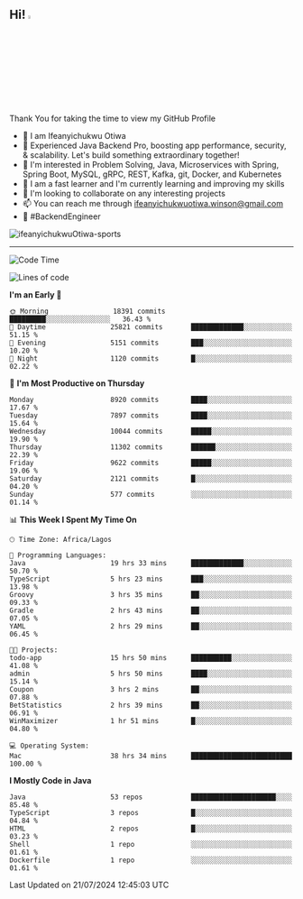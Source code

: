 <!-- BLOG-POST-LIST:START --><!-- BLOG-POST-LIST:END -->

## Hi! <img src="https://media.giphy.com/media/hvRJCLFzcasrR4ia7z/giphy.gif" width="4%"> 

Thank You for taking the time to view my GitHub Profile

- 👋 I am Ifeanyichukwu Otiwa
- 🚀 Experienced Java Backend Pro, boosting app performance, security, & scalability. Let's build something extraordinary together!
- 👀 I'm interested in Problem Solving, Java, Microservices with Spring, Spring Boot, MySQL, gRPC, REST, Kafka, git, Docker, and Kubernetes
- 🌱 I am a fast learner and I'm currently learning and improving my skills
- 💞️ I'm looking to collaborate on any interesting projects
- 📫 You can reach me through ifeanyichukwuotiwa.winson@gmail.com
- 🚀 #BackendEngineer

<p align="left" marginTop="10px"> <img src="https://komarev.com/ghpvc/?username=ifeanyichukwuOtiwa-sports&label=Profile%20views&color=0e75b6&style=for-the-badge" alt="ifeanyichukwuOtiwa-sports" /> </p>

***

<!--START_SECTION:waka-->
![Code Time](http://img.shields.io/badge/Code%20Time-2%2C665%20hrs%2047%20mins-blue)

![Lines of code](https://img.shields.io/badge/From%20Hello%20World%20I%27ve%20Written-12.4%20million%20lines%20of%20code-blue)

**I'm an Early 🐤** 

```text
🌞 Morning                18391 commits       █████████░░░░░░░░░░░░░░░░   36.43 % 
🌆 Daytime                25821 commits       █████████████░░░░░░░░░░░░   51.15 % 
🌃 Evening                5151 commits        ███░░░░░░░░░░░░░░░░░░░░░░   10.20 % 
🌙 Night                  1120 commits        █░░░░░░░░░░░░░░░░░░░░░░░░   02.22 % 
```
📅 **I'm Most Productive on Thursday** 

```text
Monday                   8920 commits        ████░░░░░░░░░░░░░░░░░░░░░   17.67 % 
Tuesday                  7897 commits        ████░░░░░░░░░░░░░░░░░░░░░   15.64 % 
Wednesday                10044 commits       █████░░░░░░░░░░░░░░░░░░░░   19.90 % 
Thursday                 11302 commits       ██████░░░░░░░░░░░░░░░░░░░   22.39 % 
Friday                   9622 commits        █████░░░░░░░░░░░░░░░░░░░░   19.06 % 
Saturday                 2121 commits        █░░░░░░░░░░░░░░░░░░░░░░░░   04.20 % 
Sunday                   577 commits         ░░░░░░░░░░░░░░░░░░░░░░░░░   01.14 % 
```


📊 **This Week I Spent My Time On** 

```text
🕑︎ Time Zone: Africa/Lagos

💬 Programming Languages: 
Java                     19 hrs 33 mins      █████████████░░░░░░░░░░░░   50.70 % 
TypeScript               5 hrs 23 mins       ███░░░░░░░░░░░░░░░░░░░░░░   13.98 % 
Groovy                   3 hrs 35 mins       ██░░░░░░░░░░░░░░░░░░░░░░░   09.33 % 
Gradle                   2 hrs 43 mins       ██░░░░░░░░░░░░░░░░░░░░░░░   07.05 % 
YAML                     2 hrs 29 mins       ██░░░░░░░░░░░░░░░░░░░░░░░   06.45 % 

🐱‍💻 Projects: 
todo-app                 15 hrs 50 mins      ██████████░░░░░░░░░░░░░░░   41.08 % 
admin                    5 hrs 50 mins       ████░░░░░░░░░░░░░░░░░░░░░   15.14 % 
Coupon                   3 hrs 2 mins        ██░░░░░░░░░░░░░░░░░░░░░░░   07.88 % 
BetStatistics            2 hrs 39 mins       ██░░░░░░░░░░░░░░░░░░░░░░░   06.91 % 
WinMaximizer             1 hr 51 mins        █░░░░░░░░░░░░░░░░░░░░░░░░   04.80 % 

💻 Operating System: 
Mac                      38 hrs 34 mins      █████████████████████████   100.00 % 
```

**I Mostly Code in Java** 

```text
Java                     53 repos            █████████████████████░░░░   85.48 % 
TypeScript               3 repos             █░░░░░░░░░░░░░░░░░░░░░░░░   04.84 % 
HTML                     2 repos             █░░░░░░░░░░░░░░░░░░░░░░░░   03.23 % 
Shell                    1 repo              ░░░░░░░░░░░░░░░░░░░░░░░░░   01.61 % 
Dockerfile               1 repo              ░░░░░░░░░░░░░░░░░░░░░░░░░   01.61 % 
```




 Last Updated on 21/07/2024 12:45:03 UTC
<!--END_SECTION:waka-->

<!--
<p align="center">
![trophy](https://github-profile-trophy.vercel.app/?username=ifeanyichukwuOtiwa-sports&theme=onedark) (https://github.com/ryo-ma/github-profile-trophy)
</p>
-->

<!---
ifeanyi-otiwa/ifeanyi-otiwa is a ✨ special ✨ repository because its `README.md` (this file) appears on your GitHub profile.
You can click the Preview link to take a look at your changes.
--->
